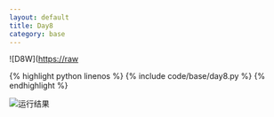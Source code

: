 ```yaml
---
layout: default
title: Day8
category: base
---
```


![D8W]([https://raw](https://cdn.jsdelivr.net/gh/102300671/image@main/pydevbase/D8W.png)

{% highlight python linenos %}
{% include code/base/day8.py %}
{% endhighlight %}

![运行结果](https://cdn.jsdelivr.net/gh/102300671/image@main/pydevbase/D8A.png)
